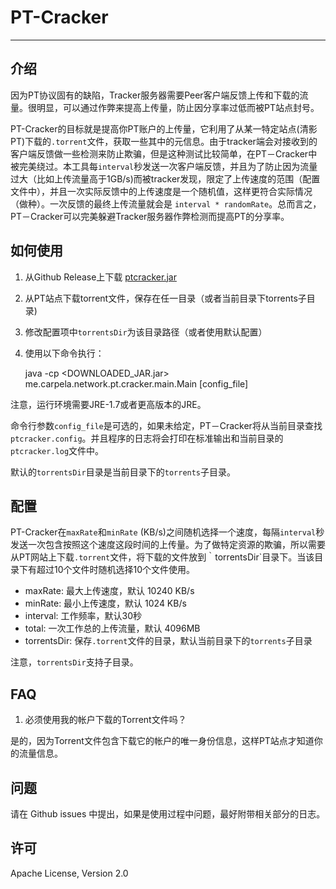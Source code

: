 # PT-Cracker
---

## 介绍

因为PT协议固有的缺陷，Tracker服务器需要Peer客户端反馈上传和下载的流量。很明显，可以通过作弊来提高上传量，防止因分享率过低而被PT站点封号。

PT-Cracker的目标就是提高你PT账户的上传量，它利用了从某一特定站点(清影PT)下载的`.torrent`文件，获取一些其中的元信息。由于tracker端会对接收到的客户端反馈做一些检测来防止欺骗，但是这种测试比较简单，在PT－Cracker中被完美绕过。本工具每`interval`秒发送一次客户端反馈，并且为了防止因为流量过大（比如上传流量高于1GB/s)而被tracker发现，限定了上传速度的范围（配置文件中），并且一次实际反馈中的上传速度是一个随机值，这样更符合实际情况（做种）。一次反馈的最终上传流量就会是
`interval * randomRate`。总而言之，PT－Cracker可以完美躲避Tracker服务器作弊检测而提高PT的分享率。

## 如何使用

1. 从Github Release上下载 [ptcracker.jar]()

2. 从PT站点下载torrent文件，保存在任一目录（或者当前目录下torrents子目录)

3. 修改配置项中`torrentsDir`为该目录路径（或者使用默认配置）

4. 使用以下命令执行：

    java -cp  <DOWNLOADED_JAR.jar>  me.carpela.network.pt.cracker.main.Main [config_file]

注意，运行环境需要JRE-1.7或者更高版本的JRE。

命令行参数`config_file`是可选的，如果未给定，PT－Cracker将从当前目录查找`ptcracker.config`。并且程序的日志将会打印在标准输出和当前目录的`ptcracker.log`文件中。

默认的`torrentsDir`目录是当前目录下的`torrents`子目录。

## 配置

PT-Cracker在`maxRate`和`minRate` (KB/s)之间随机选择一个速度，每隔`interval`秒发送一次包含按照这个速度这段时间的上传量。为了做特定资源的欺骗，所以需要从PT网站上下载`.torrent`文件，将下载的文件放到｀torrentsDir`目录下。当该目录下有超过10个文件时随机选择10个文件使用。

- maxRate: 最大上传速度，默认 10240 KB/s
- minRate: 最小上传速度，默认 1024 KB/s
- interval: 工作频率，默认30秒
- total: 一次工作总的上传流量，默认 4096MB
- torrentsDir: 保存`.torrent`文件的目录，默认当前目录下的`torrents`子目录

注意，`torrentsDir`支持子目录。

## FAQ

1. 必须使用我的帐户下载的Torrent文件吗？

是的，因为Torrent文件包含下载它的帐户的唯一身份信息，这样PT站点才知道你的流量信息。

## 问题

请在 Github issues 中提出，如果是使用过程中问题，最好附带相关部分的日志。

## 许可

Apache License, Version 2.0 